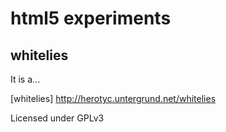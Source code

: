 html5 experiments
=================

whitelies
---------

It is a...

[whitelies] http://herotyc.untergrund.net/whitelies 




Licensed under GPLv3
